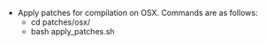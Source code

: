 * Apply patches for compilation on OSX. Commands are as follows:
   - cd patches/osx/
   - bash apply_patches.sh 

